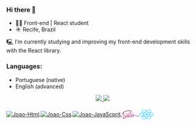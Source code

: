 ### Hi there 👋
- 👨‍💻 Front-end | React student
- ☀️ Recife, Brazil

🖳 I’m currently studying and improving my front-end development skills with the React library.

<h3>Languages: </h3>
<ul>
  <li>Portuguese (native)</li>
  <li>English (advanced)</li>
</ul>


<div align="center">
  <a href="https://github.com/jfilgueira">
  <img height="180em" src="https://github-readme-stats.vercel.app/api?username=jfilgueira&show_icons=true&theme=dracula&include_all_commits=true&count_private=true"/>
  <img height="180em" src="https://github-readme-stats.vercel.app/api/top-langs/?username=jfilgueira&layout=compact&langs_count=7&theme=tokyonight"/>
</div>
  
   <div style="display: inline_block"><br>
  <img align="center" alt="Joao-Html" height="30" width="40" src="https://cdn.jsdelivr.net/gh/devicons/devicon/icons/html5/html5-original.svg" />
  <img align="center" alt="Joao-Css" height="30" width="40" src="https://cdn.jsdelivr.net/gh/devicons/devicon/icons/css3/css3-original.svg" />
  <img align="center" alt="Joao-JavaScprit" height="30" width="40" src="https://cdn.jsdelivr.net/gh/devicons/devicon/icons/javascript/javascript-original.svg" />
  <img align="center" alt="Sass" height="30" width="40" src="https://raw.githubusercontent.com/devicons/devicon/master/icons/sass/sass-original.svg">
  <img align="center" alt="React" height="30" width="40" src="https://raw.githubusercontent.com/devicons/devicon/master/icons/react/react-original.svg">
   
##     
